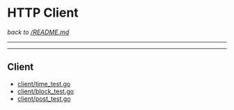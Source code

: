 # HTTP Client

_back to [/README.md](/README.md)_

---

---

## Client

- [client/time_test.go](client/time_test.go)
- [client/block_test.go](client/block_test.go)
- [client/post_test.go](client/post_test.go)
